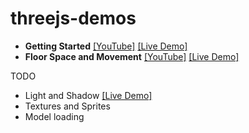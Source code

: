 # threejs-demos

 - **Getting Started** [[YouTube]](https://www.youtube.com/watch?v=axGQAMqsxdw) [[Live Demo]](http://insecure.gq/webgl/gettingstarted/)
 - **Floor Space and Movement** [[YouTube]](https://www.youtube.com/watch?v=UUilwGxIj_Q) [[Live Demo]](http://insecure.gq/webgl/floorsandmovement/)

TODO

 - Light and Shadow [[Live Demo]](http://insecure.gq/webgl/lightandshadow/)
 - Textures and Sprites
 - Model loading
